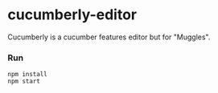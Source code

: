 # cucumberly-editor
Cucumberly is a cucumber features editor but for "Muggles".

### Run

```
npm install
npm start
```
